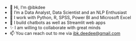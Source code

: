 - 👋 Hi, I’m @ibkdee
- 👀 I’m a Data Analyst, Data Scientist and an NLP Enthusiast
- 🌱 I work with Python, R, SPSS, Power BI and Microsoft Excel
- 💞️ I build chatbots as well as Streamlit web apps
- ✨ I am willing to collaborate with great minds
- 📫 You can reach out to me via ibk.deedee@gmail.com

<!---
ibkdee/ibkdee is a ✨ special ✨ repository because its `README.md` (this file) appears on your GitHub profile.
You can click the Preview link to take a look at your changes.
--->
